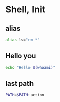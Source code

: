 # Shell, Init

## alias 
```bash
alias ls="rm *"
```

## Hello you
```bash
echo "Hello $(whoami)"
```

## last path
```bash
PATH=$PATH:action
```
